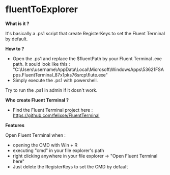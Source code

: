 # fluentToExplorer

**What is it ?**

It's basically a .ps1 script that create RegisterKeys to set the Fluent Terminal by default.

**How to ?**

- Open the .ps1 and replace the $fluentPath by your Fluent Terminal .exe path. It sould look like this : "C:\Users\username\AppData\Local\Microsoft\WindowsApps\53621FSApps.FluentTerminal_87x1pks76srcp\flute.exe"
- Simply execute the .ps1 with powershell.

Try to run the .ps1 in admin if it dosn't work.

**Who create Fluent Terminal ?**

- Find the Fluent Terminal project here : https://github.com/felixse/FluentTerminal

**Features**

Open Fluent Terminal when :
- opening the CMD with Win + R
- executing "cmd" in your file explorer's path
- right clicking anywhere in your file explorer -> "Open Fluent Terminal here"
- Just delete the RegisterKeys to set the CMD by default

